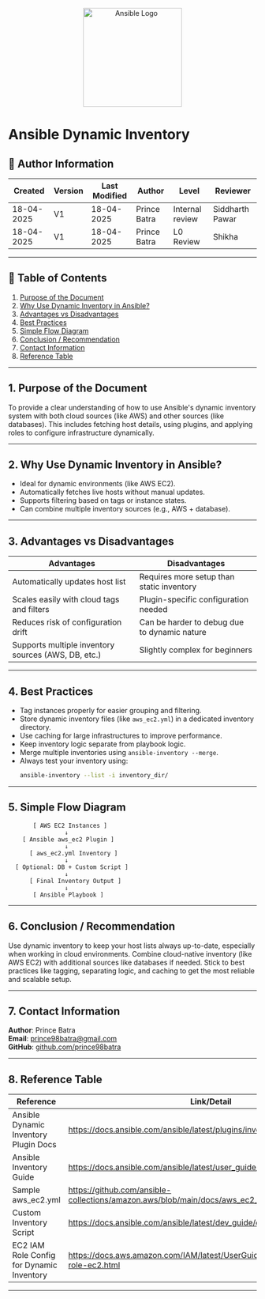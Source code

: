 <p align="center">
  <img src="https://upload.wikimedia.org/wikipedia/commons/thumb/2/24/Ansible_logo.svg/1664px-Ansible_logo.svg.png" alt="Ansible Logo" width="200"/>
</p>

# Ansible Dynamic Inventory

## 👤 **Author Information**
| **Created**       | **Version** | **Last Modified** | **Author**        | **Level**            | **Reviewer**  |
|------------------|-------------|-------------------|-------------------|----------------------|---------------|
| 18-04-2025       | V1          | 18-04-2025        | Prince Batra      | Internal review      | Siddharth Pawar |
| 18-04-2025       | V1          | 18-04-2025        | Prince Batra      | L0 Review            | Shikha          |

---

## 📘 Table of Contents

1. [Purpose of the Document](#1-purpose-of-the-document)  
2. [Why Use Dynamic Inventory in Ansible?](#2-why-use-dynamic-inventory-in-ansible)  
3. [Advantages vs Disadvantages](#3-advantages-vs-disadvantages)  
4. [Best Practices](#4-best-practices)  
5. [Simple Flow Diagram](#5-simple-flow-diagram)  
6. [Conclusion / Recommendation](#6-conclusion--recommendation)  
7. [Contact Information](#7-contact-information)  
8. [Reference Table](#8-reference-table)  

---

## 1. Purpose of the Document

To provide a clear understanding of how to use Ansible's dynamic inventory system with both cloud sources (like AWS) and other sources (like databases). This includes fetching host details, using plugins, and applying roles to configure infrastructure dynamically.

---

## 2. Why Use Dynamic Inventory in Ansible?

- Ideal for dynamic environments (like AWS EC2).
- Automatically fetches live hosts without manual updates.
- Supports filtering based on tags or instance states.
- Can combine multiple inventory sources (e.g., AWS + database).

---

## 3. Advantages vs Disadvantages

| **Advantages**                                      | **Disadvantages**                                 |
|-----------------------------------------------------|---------------------------------------------------|
| Automatically updates host list                     | Requires more setup than static inventory         |
| Scales easily with cloud tags and filters           | Plugin-specific configuration needed              |
| Reduces risk of configuration drift                 | Can be harder to debug due to dynamic nature      |
| Supports multiple inventory sources (AWS, DB, etc.) | Slightly complex for beginners                    |

---

## 4. Best Practices

- Tag instances properly for easier grouping and filtering.
- Store dynamic inventory files (like `aws_ec2.yml`) in a dedicated inventory directory.
- Use caching for large infrastructures to improve performance.
- Keep inventory logic separate from playbook logic.
- Merge multiple inventories using `ansible-inventory --merge`.
- Always test your inventory using:
  ```bash
  ansible-inventory --list -i inventory_dir/
  ```

---

## 5. Simple Flow Diagram

```
       [ AWS EC2 Instances ]
                ↓
    [ Ansible aws_ec2 Plugin ]
                ↓
      [ aws_ec2.yml Inventory ]
                ↓
  [ Optional: DB + Custom Script ]
                ↓
      [ Final Inventory Output ]
                ↓
       [ Ansible Playbook ]
```

---

## 6. Conclusion / Recommendation

Use dynamic inventory to keep your host lists always up-to-date, especially when working in cloud environments. Combine cloud-native inventory (like AWS EC2) with additional sources like databases if needed. Stick to best practices like tagging, separating logic, and caching to get the most reliable and scalable setup.

---

## 7. Contact Information

**Author**: Prince Batra  
**Email**: prince98batra@gmail.com  
**GitHub**: [github.com/prince98batra](https://github.com/prince98batra)

---

## 8. Reference Table

| Reference | Link/Detail |
|----------|--------------|
| Ansible Dynamic Inventory Plugin Docs | https://docs.ansible.com/ansible/latest/plugins/inventory/aws_ec2.html |
| Ansible Inventory Guide | https://docs.ansible.com/ansible/latest/user_guide/intro_inventory.html |
| Sample aws_ec2.yml | https://github.com/ansible-collections/amazon.aws/blob/main/docs/aws_ec2_inventory.rst |
| Custom Inventory Script | https://docs.ansible.com/ansible/latest/dev_guide/developing_inventory.html |
| EC2 IAM Role Config for Dynamic Inventory | https://docs.aws.amazon.com/IAM/latest/UserGuide/id_roles_use_switch-role-ec2.html |

---

